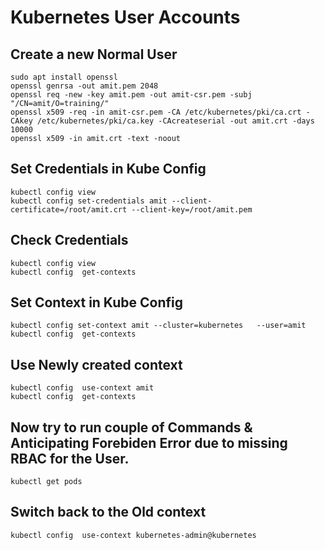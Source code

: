 # Kubernetes User Accounts

## Create a new Normal User
```
sudo apt install openssl
openssl genrsa -out amit.pem 2048
openssl req -new -key amit.pem -out amit-csr.pem -subj "/CN=amit/O=training/"
openssl x509 -req -in amit-csr.pem -CA /etc/kubernetes/pki/ca.crt -CAkey /etc/kubernetes/pki/ca.key -CAcreateserial -out amit.crt -days 10000
openssl x509 -in amit.crt -text -noout
```

## Set Credentials in Kube Config
```
kubectl config view
kubectl config set-credentials amit --client-certificate=/root/amit.crt --client-key=/root/amit.pem 
```

## Check Credentials 
```
kubectl config view
kubectl config  get-contexts
```

## Set Context in Kube Config
```
kubectl config set-context amit --cluster=kubernetes   --user=amit
kubectl config  get-contexts
```

## Use Newly created context 
```
kubectl config  use-context amit                          
kubectl config  get-contexts
```

## Now try to run couple of Commands & Anticipating Forebiden Error due to missing RBAC for the User.
```
kubectl get pods 
```

## Switch back to the Old context
```
kubectl config  use-context kubernetes-admin@kubernetes
```
